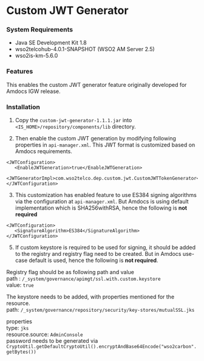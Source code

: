 # Custom JWT Generator

### System Requirements

- Java SE Development Kit 1.8
- wso2telcohub-4.0.1-SNAPSHOT (WSO2 AM Server 2.5)
- wso2is-km-5.6.0

### Features

This enables the custom JWT generator feature originally developed for Amdocs IGW release.

### Installation

1. Copy the `custom-jwt-generator-1.1.1.jar` into `<IS_HOME>/repository/components/lib` directory.

2. Then enable the custom JWT generation by modifying following properties in `api-manager.xml`. This JWT format is 
customized based on Amdocs requirements.
```
<JWTConfiguration>
   <EnableJWTGeneration>true</EnableJWTGeneration>
   <JWTGeneratorImpl>com.wso2telco.dep.custom.jwt.CustomJWTTokenGenerator</JWTGeneratorImpl>
</JWTConfiguration>
```

3. This customization has enabled feature to use ES384 signing algorithms via the configuration at `api-manager.xml`. 
But Amdocs is using default implementation which is SHA256withRSA, hence the following is **not required**
```
<JWTConfiguration>
   <SignatureAlgorithm>ES384</SignatureAlgorithm>
</JWTConfiguration>
```

5. If custom keystore is required to be used for signing, it should be added to the registry and registry flag need 
to be created. But in Amdocs use-case default is used, hence the following is **not required**.  

Registry flag should be as following path and value  
path : `/_system/governance/apimgt/ssl.with.custom.keystore`  
value: `true`  

The keystore needs to be added, with properties mentioned for the resource.  
path: `/_system/governance/repository/security/key-stores/mutualSSL.jks`  

properties   
type: `jks`  
resource.source: `AdminConsole`  
password needs to be generated via `CryptoUtil.getDefaultCryptoUtil().encryptAndBase64Encode("wso2carbon".getBytes())`
